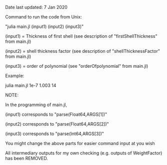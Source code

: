 Date last updated: 7 Jan 2020

Command to run the code from Unix:

"julia main.jl (input1) (input2) (input3)"

(input1) = Thickness of first shell (see description of "firstShellThickness" from main.jl)

(input2) = shell thickness factor (see description of "shellThicknessFactor" from main.jl)

(input3) = order of polynomial (see "orderOfpolynomial" from main.jl)

Example:

julia main.jl 1e-7 1.003 14

NOTE:

In the programming of main.jl,

(input1) corresponds to "parse(Float64,ARGS[1])"

(input2) corresponds to "parse(Float64,ARGS[2])"

(input3) corresponds to "parse(Int64,ARGS[3])"

You might change the above parts for easier command input at you wish

All intermediary outputs for my own checking (e.g. outputs of WeightFactor) has been REMOVED.

